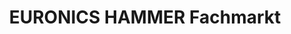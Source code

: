 ---
title: "EURONICS HAMMER Fachmarkt"
url: /vilsbiburg/euronics-hammer-fachmarkt/
shop: Elektronik
---